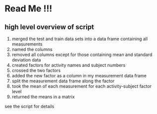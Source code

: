 # Read Me !!!

## high level overview of script

1. merged the test and train data sets into a data frame containing all measurements
2. named the columns
3. removed all columns except for those containing mean and standard deviation data
4. created factors for activity names and subject numbers
5. crossed the two factors
6. added the new factor as a column in my measurement data frame
7. split the measurement data frame along the factor
8. took the mean of each measurement for each activity-subject factor level
9. returned the means in a matrix

see the script for details